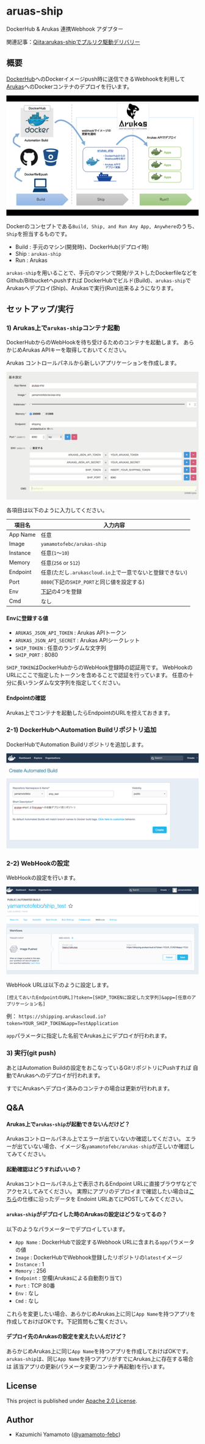 # aruas-ship

DockerHub & Arukas 連携Webhook アダプター

関連記事：[Qiita:arukas-shipでプルリク駆動デリバリー](http://qiita.com/yamamoto-febc/items/135344bee0d2d5edf412)

## 概要

[DockerHub](https://hub.docker.com/)へのDockerイメージpush時に送信できるWebhookを利用して
[Arukas](https://arukas.io)へのDockerコンテナのデプロイを行います。

![about_arukas_ship.png](docs/images/about_arukas_ship.png "about_arukas_ship.png")

Dockerのコンセプトである`Build, Ship, and Run Any App, Anywhere`のうち、`Ship`を担当するものです。

 * Build : 手元のマシン(開発時)、DockerHub(デプロイ時)
 * Ship : `arukas-ship`
 * Run : Arukas

`arukas-ship`を用いることで、手元のマシンで開発/テストしたDockerfileなどをGithub/Bitbucketへpushすれば
DockerHubでビルド(Build)、`arukas-ship`でArukasへデプロイ(Ship)、Arukasで実行(Run)出来るようになります。

## セットアップ/実行

### 1) Arukas上で`arukas-ship`コンテナ起動

DockerHubからのWebHookを待ち受けるためのコンテナを起動します。
あらかじめArukas APIキーを取得しておいてください。

Arukas コントロールパネルから新しいアプリケーションを作成します。

![arukas_control_panel.png](docs/images/arukas_control_panel.png "arukas_control_panel.png")

各項目は以下のように入力してください。

|項目名 | 入力内容 |
|----------|------------------------------|
|App Name|任意 |
|Image | `yamamotofebc/arukas-ship` |
|Instance | 任意(`1`〜`10`) |
|Memory | 任意(`256` or `512`) |
|Endpoint | 任意(ただし`.arukascloud.io`上で一意でないと登録できない)|
|Port | `8080`(下記の`SHIP_PORT`と同じ値を設定する) |
|Env | [下記](#Envに登録する値)の4つを登録 |
|Cmd| なし |

#### Envに登録する値

- `ARUKAS_JSON_API_TOKEN` : Arukas APIトークン
- `ARUKAS_JSON_API_SECRET` : Arukas APIシークレット
- `SHIP_TOKEN` : 任意のランダムな文字列
- `SHIP_PORT` : 8080

`SHIP_TOKEN`はDockerHubからのWebHook登録時の認証用です。
WebHookのURLにここで指定したトークンを含めることで認証を行っています。
任意の十分に長いランダムな文字列を指定してください。


#### Endpointの確認

Arukas上でコンテナを起動したらEndpointのURLを控えておきます。

### 2-1) DockerHubへAutomation Buildリポジトリ追加

DockerHubでAutomation Buildリポジトリを追加します。

![automation_build.png](docs/images/automation_build.png "automation_build.png")

### 2-2) WebHookの設定

WebHookの設定を行います。

![setup_webhook.png](docs/images/setup_webhook.png "setup_webhook.png")

WebHook URLは以下のように設定します。

    [控えておいたEndpointのURL]?token=[SHIP_TOKENに設定した文字列]&app=[任意のアプリケーション名]

例： `https://shipping.arukascloud.io?token=YOUR_SHIP_TOKEN&app=TestApplication`

`app`パラメータに指定した名前でArukas上にデプロイが行われます。

### 3) 実行(git push)

あとはAutomation Buildの設定をおこなっているGitリポジトリにPushすれば
自動でArukasへのデプロイが行われます。

すでにArukasへデプロイ済みのコンテナの場合は更新が行われます。

## Q&A

#### Arukas上で`arukas-ship`が起動できないんだけど？
  
  Arukasコントロールパネル上でエラーが出ていないか確認してください。
  エラーが出ていない場合、イメージ名`yamamotofebc/arukas-ship`が正しいか確認してみてください。

#### 起動確認はどうすればいいの？

  Arukasコントロールパネル上で表示されるEndpoint URLに直接ブラウザなどでアクセスしてみてください。
  実際にアプリのデプロイまで確認したい場合は[こちら](https://docs.docker.com/docker-hub/webhooks/)の仕様に沿ったデータを
  Endoint URLあてにPOSTしてみてください。

#### `arukas-ship`がデプロイした時のArukasの設定はどうなってるの？

  以下のようなパラメーターでデプロイしています。
  
  - `App Name` : DockerHubで設定するWebhook URLに含まれる`app`パラメータの値
  - `Image` : DockerHubでWebhook登録したリポジトリの`latest`イメージ
  - `Instance` : 1
  - `Memory` : 256
  - `Endpoint` : 空欄(Arukasによる自動割り当て)
  - `Port` : TCP 80番
  - `Env` : なし
  - `Cmd` : なし

  これらを変更したい場合、あらかじめArukas上に同じ`App Name`を持つアプリを
  作成しておけばOKです。下記質問もご覧ください。

#### デプロイ先のArukasの設定を変えたいんだけど？

 あらかじめArukas上に同じ`App Name`を持つアプリを作成しておけばOKです。
 `arukas-ship`は、同じ`App Name`を持つアプリがすでにArukas上に存在する場合は
 該当アプリの更新(パラメータ変更/コンテナ再起動)を行います。


## License

  This project is published under [Apache 2.0 License](LICENSE).

## Author

  * Kazumichi Yamamoto ([@yamamoto-febc](https://github.com/yamamoto-febc))

